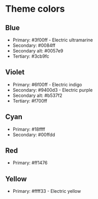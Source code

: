 # Theme colors

## Blue

- Primary: #3f00ff - Electric ultramarine
- Secondary: #0084ff
- Secondary alt: #0057e9
- Tertiary: #3cb9fc

## Violet

- Primary: #6f00ff - Electric indigo
- Secondary: #9400d3 - Electric purple
- Secondary alt: #b537f2
- Tertiary: #f700ff

## Cyan

- Primary: #18ffff
- Secondary: #00ffdd

## Red

- Primary: #ff1476

## Yellow

- Primary: #ffff33 - Electric yellow
